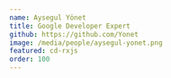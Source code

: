 ```yaml
---
name: Aysegul Yönet
title: Google Developer Expert
github: https://github.com/Yonet
image: /media/people/aysegul-yonet.png
featured: cd-rxjs
order: 100
---
```

